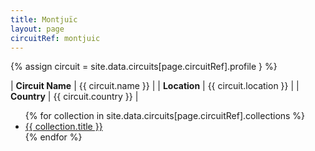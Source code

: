 ```yaml
---
title: Montjuïc
layout: page
circuitRef: montjuic
---
```


{% assign circuit = site.data.circuits[page.circuitRef].profile } %}

| **Circuit Name** | {{ circuit.name }}     |
| **Location**     | {{ circuit.location }} |
| **Country**      | {{ circuit.country }}  |

<ul>
{% for collection in site.data.circuits[page.circuitRef].collections %}
    <li><a href="{{ collection.url }}">{{ collection.title }}</a></li>
{% endfor %}
</ul>
